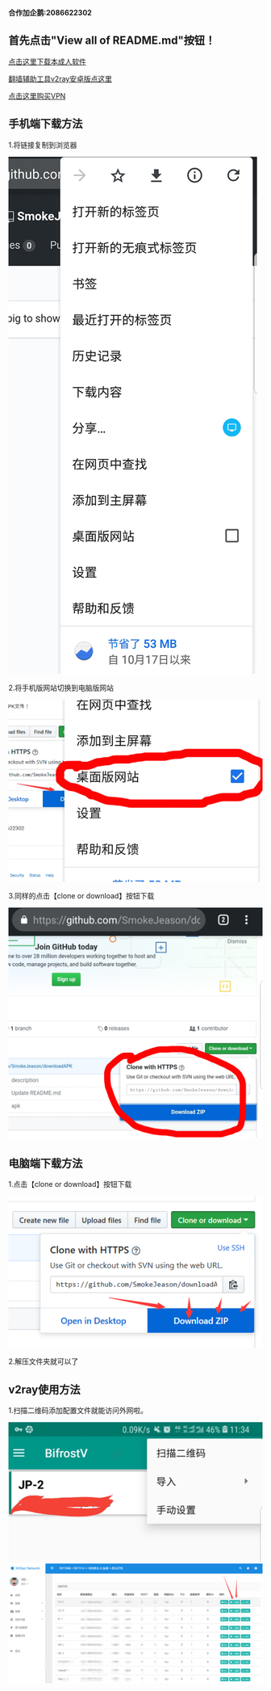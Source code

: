 **合作加企鹅:2086622302**

首先点击"View all of README.md"按钮！
-----------

[点击这里下载本成人软件](https://share.weiyun.com/5CfoY3i)

[翻墙辅助工具v2ray安卓版点这里](https://share.weiyun.com/5HzD4JQ)

[点击这里购买VPN](https://client.kkfast.com/aff.php?aff=46)

手机端下载方法
-----------

1.将链接复制到浏览器

![image](https://github.com/SmokeJeason/downloadAPK/raw/master/images/phoneDownload1.jpg)

2.将手机版网站切换到电脑版网站

![image](https://github.com/SmokeJeason/downloadAPK/raw/master/images/phoneDownload2.jpg)

3.同样的点击【clone or download】按钮下载

![image](https://github.com/SmokeJeason/downloadAPK/raw/master/images/phoneDownload3.jpg)




电脑端下载方法
-----------

1.点击【clone or download】按钮下载

![image](https://github.com/SmokeJeason/downloadAPK/raw/master/images/pcDownload.png)

2.解压文件夹就可以了


v2ray使用方法
-----------

1.扫描二维码添加配置文件就能访问外网啦。


![image](https://github.com/SmokeJeason/downloadAPK/raw/master/images/BifrostV.jpg)
![image](https://github.com/SmokeJeason/downloadAPK/raw/master/images/v2ray.png)

